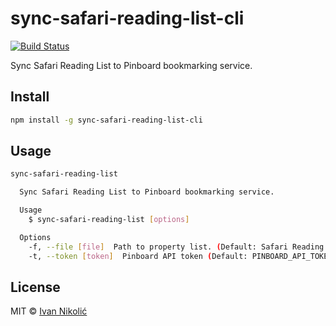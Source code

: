 # sync-safari-reading-list-cli

[![Build Status][ci-img]][ci]

Sync Safari Reading List to Pinboard bookmarking service.

## Install

```sh
npm install -g sync-safari-reading-list-cli
```

## Usage

``` sh
sync-safari-reading-list

  Sync Safari Reading List to Pinboard bookmarking service.

  Usage
    $ sync-safari-reading-list [options]

  Options
    -f, --file [file]  Path to property list. (Default: Safari Reading List)
    -t, --token [token]  Pinboard API token (Default: PINBOARD_API_TOKEN)
```

## License

MIT © [Ivan Nikolić](http://ivannikolic.com)

[ci]: https://travis-ci.org/niksy/sync-safari-reading-list-cli
[ci-img]: https://img.shields.io/travis/niksy/sync-safari-reading-list-cli.svg
[sync-safari-reading-list]: https://github.com/niksy/sync-safari-reading-list
